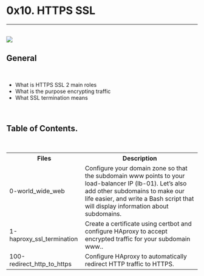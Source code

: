 <h1>0x10. HTTPS SSL</h1>
<hr>
<br>
<img src="https://s3.amazonaws.com/intranet-projects-files/holbertonschool-sysadmin_devops/276/FlhGPEK.png">
<br>
<h2>General</h2>
<br>
<ul>
<li>What is HTTPS SSL 2 main roles</li>
<li>What is the purpose encrypting traffic</li>
<li>What SSL termination means</li>
</ul>
<br>
<h2>Table of Contents.</h2>
<br>
<table>
<tr>
<th>Files</th>
<th>Description</th>
</tr>
<tr>
<td>0-world_wide_web</td>
<td>Configure your domain zone so that the subdomain www points to your load-balancer IP (lb-01). Let’s also add other subdomains to make our life easier, and write a Bash script that will display information about subdomains.</td>
</tr>
<tr>
<td>1-haproxy_ssl_termination</td>
<td>Create a certificate using certbot and configure HAproxy to accept encrypted traffic for your subdomain www..</td>
</tr>
<tr>
<td>100-redirect_http_to_https</td>
<td>Configure HAproxy to automatically redirect HTTP traffic to HTTPS.</td>
</tr>
</table>